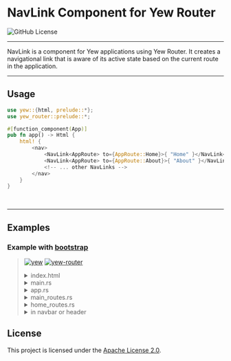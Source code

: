 <h1>NavLink Component for Yew Router</h1>


<img alt="GitHub License" src="https://img.shields.io/github/license/RAprogramm/yew-nav-link">
<hr>

<p>NavLink is a component for Yew applications using Yew Router. It creates a navigational link that is aware of its active state based on the current route in the application.</p>
<hr>


<h2>Usage</h2>

```rs
use yew::{html, prelude::*};
use yew_router::prelude::*;

#[function_component(App)]
pub fn app() -> Html {
    html! {
        <nav>
            <NavLink<AppRoute> to={AppRoute::Home}>{ "Home" }</NavLink<AppRoute>>
            <NavLink<AppRoute> to={AppRoute::About}>{ "About" }</NavLink<AppRoute>>
            <!-- ... other NavLinks -->
        </nav>
    }
}
```

<br>
<hr></hr>


<h2>Examples</h2>

### Example with [bootstrap](https://getbootstrap.com/)

> [![yew](https://shields.io/badge/yew-0.21.0-darkgreen)](https://docs.rs/yew/0.21.0/yew/index.html)
> [![yew-router](https://shields.io/badge/yew_router-0.18.0-darkgreen)](https://docs.rs/yew-router/0.18.0/yew_router/index.html)
> 
> <details>
> <summary>index.html</summary>
> 
> ```html
> <!doctype html>
> <html lang="en">
> 
> <head>
>   <meta charset="UTF-8" />
>   <meta http-equiv="X-UA-Compatible" content="IE=edge" />
>   <meta name="viewport" content="width=device-width, initial-scale=1.0" />
> 
>   <title>Your title</title>
> 
>   <link href="https://cdn.jsdelivr.net/npm/bootstrap@5.3.2/dist/css/bootstrap.min.css" rel="stylesheet" integrity="sha384-T3c6CoIi6uLrA9TneNEoa7RxnatzjcDSCmG1MXxSR1GAsXEV/Dwwykc2MPK8M2HN" crossorigin="anonymous" />
> </head>
> 
> <body>
>   <script src="https://cdn.jsdelivr.net/npm/@popperjs/core@2.11.8/dist/umd/popper.min.js" integrity="sha384-I7E8VVD/ismYTF4hNIPjVp/Zjvgyol6VFvRkX/vR+Vc4jQkC+hVqc2pM8ODewa9r" crossorigin="anonymous"></script>
>   <script src="https://cdn.jsdelivr.net/npm/bootstrap@5.3.2/dist/js/bootstrap.min.js" integrity="sha384-BBtl+eGJRgqQAUMxJ7pMwbEyER4l1g+O15P+16Ep7Q9Q+zqX6gSbd85u4mG4QzX+" crossorigin="anonymous"></script>
> </body>
> 
> </html>
> ```
> </details>
> 
> <details>
> <summary>main.rs</summary>
> 
> ```rs
> fn main() {
>     yew::Renderer::<app::App>::new().render();
> }
> ```
> </details>
> 
> <details>
> <summary>app.rs</summary>
> 
> ```rs
> #[function_component(App)]
> pub fn app() -> Html {
>     html! {
>         <BrowserRouter>
>             <Switch<MainRoute> render={switch_main} />
>         </BrowserRouter>
>     }
> }
> ```
> </details>
> 
> <details>
> <summary>main_routes.rs</summary>
> 
> ```rs
> #[derive(Clone, Routable, PartialEq)]
> pub enum MainRoute {
>     #[at("/home")]
>     HomeRoot,
>     #[at("/home/*")]
>     Home,
>     #[at("/register")]
>     RegisterPage,
>     #[at("/login")]
>     LoginPage,
>     #[not_found]
>     #[at("/404")]
>     NotFoundPage,
> }
> 
> pub fn switch_main(routes: MainRoute) -> Html {
>     match routes {
>         MainRoute::HomeRoot | MainRoute::Home => {
>             html! { <Switch<HomeRoute> render={switch_home} /> }
>         }
>         MainRoute::RegisterPage => html! { <HomeLayout> {html! { <RegisterPage/> }} </HomeLayout> },
>         MainRoute::LoginPage => html! { <HomeLayout> {html! { <LoginPage/> }} </HomeLayout> },
>         MainRoute::NotFoundPage => html! { <NotFoundPage/> },
>     }
> }
> ```
> 
> </details>
> 
> <details>
> <summary>home_routes.rs</summary>
> 
> ```rs
> #[derive(Clone, Routable, PartialEq)]
> pub enum HomeRoute {
>     #[at("/home")]
>     HomePage,
>     #[at("/home/intro")]
>     IntroPage,
>     #[at("/home/features")]
>     FeaturesPage,
>     #[at("/home/billings")]
>     BillingsPage,
>     #[at("/home/faq")]
>     FaqPage,
>     #[not_found]
>     #[at("/home/404")]
>     NotFoundPage,
> }
> 
> pub fn switch_home(route: HomeRoute) -> Html {
>     match route {
>         HomeRoute::HomePage => html! {<Intro/>},
>         HomeRoute::IntroPage => html! { <HomeLayout> { html! { <Intro/> } } </HomeLayout> },
>         HomeRoute::FeaturesPage => html! { <HomeLayout> { html! { <Features/> } } </HomeLayout> },
>         HomeRoute::BillingsPage => html! { <HomeLayout> { html! { <Billings/> } } </HomeLayout> },
>         HomeRoute::FaqPage => html! { <HomeLayout> { html! { <FAQ/> } } </HomeLayout> },
>         HomeRoute::NotFoundPage => html! {<Redirect<MainRoute> to={MainRoute::NotFoundPage}/>},
>     }
> }
> ```
> </details>
> 
> <details>
> <summary>in navbar or header</summary>
> 
> ```rs
>     ...
>     <ul class="nav nav-pills d-inline-flex mt-2 mt-md-0 ms-md-auto" style="justify-content:center;">
>         <li class="nav-item">
>             <NavLink<HomeRoute> to={HomeRoute::IntroPage}>
>                 {"Home"}
>             </NavLink<HomeRoute>>
>         </li>
>         <li class="nav-item">
>             <NavLink<HomeRoute> to={HomeRoute::FeaturesPage}>
>                 {"Features"}
>             </NavLink<HomeRoute>>
>         </li>
>         <li class="nav-item">
>             <NavLink<HomeRoute> to={HomeRoute::BillingsPage}>
>                 {"Billing"}
>             </NavLink<HomeRoute>>
>         </li>
>         <li class="nav-item">
>             <NavLink<HomeRoute> to={HomeRoute::FaqPage}>
>                 {"FAQ"}
>             </NavLink<HomeRoute>>
>         </li>
>         <li class="nav-item">
>             <NavLink<MainRoute> to={AuthRoute::RegisterPage}>
>                 {"Register"}
>             </NavLink<MainRoute>>
>         </li>
>         <li class="nav-item">
>             <NavLink<MainRoute> to={AuthRoute::LoginPage}>
>                 {"Login"}
>             </NavLink<MainRoute>>
>         </li>
>     </ul>
>     ...
> ```
> </details>


<h2>License</h2>

<p>This project is licensed under the <a href="LICENSE">Apache License 2.0</a>.</p>
